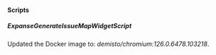 
#### Scripts

##### ExpanseGenerateIssueMapWidgetScript
Updated the Docker image to: *demisto/chromium:126.0.6478.103218*.
